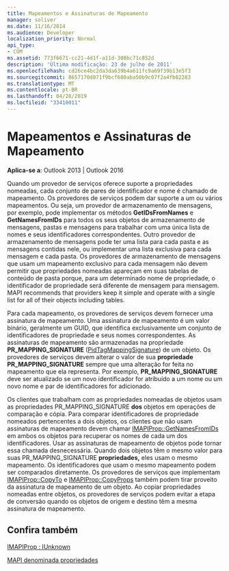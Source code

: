 ```yaml
---
title: Mapeamentos e Assinaturas de Mapeamento
manager: soliver
ms.date: 11/16/2014
ms.audience: Developer
localization_priority: Normal
api_type:
- COM
ms.assetid: 773f6671-cc21-4d1f-a11d-308bc71c852d
description: 'Última modificação: 23 de julho de 2011'
ms.openlocfilehash: cd26ce4bc2da3da639b4a611fc9a69f39b13e5f3
ms.sourcegitcommit: 8657170d071f9bcf680aba50b9c07f2a4fb82283
ms.translationtype: MT
ms.contentlocale: pt-BR
ms.lasthandoff: 04/28/2019
ms.locfileid: "33410011"
---
```

# <a name="mappings-and-mapping-signatures"></a>Mapeamentos e Assinaturas de Mapeamento

  
  
**Aplica-se a**: Outlook 2013 | Outlook 2016 
  
Quando um provedor de serviços oferece suporte a propriedades nomeadas, cada conjunto de pares de identificador e nome é chamado de mapeamento. Os provedores de serviços podem dar suporte a um ou vários mapeamentos. Ou seja, um provedor de armazenamento de mensagens, por exemplo, pode implementar os métodos **GetIDsFromNames** e **GetNamesFromIDs** para todos os seus objetos de armazenamento de mensagens, pastas e mensagens para trabalhar com uma única lista de nomes e seus identificadores correspondentes. Outro provedor de armazenamento de mensagens pode ter uma lista para cada pasta e as mensagens contidas nele, ou implementar uma lista exclusiva para cada mensagem e cada pasta. Os provedores de armazenamento de mensagens que usam um mapeamento exclusivo para cada mensagem não devem permitir que propriedades nomeadas apareçam em suas tabelas de conteúdo de pasta porque, para um determinado nome de propriedade, o identificador de propriedade será diferente de mensagem para mensagem. MAPI recommends that providers keep it simple and operate with a single list for all of their objects including tables. 
  
Para cada mapeamento, os provedores de serviços devem fornecer uma assinatura de mapeamento. Uma assinatura de mapeamento é um valor binário, geralmente um GUID, que identifica exclusivamente um conjunto de identificadores de propriedade e seus nomes correspondentes. As assinaturas de mapeamento são armazenadas na propriedade **PR_MAPPING_SIGNATURE** ([PidTagMappingSignature](pidtagmappingsignature-canonical-property.md)) de um objeto. Os provedores de serviços devem alterar o valor de sua **propriedade PR_MAPPING_SIGNATURE** sempre que uma alteração for feita no mapeamento que ela representa. Por exemplo, **PR_MAPPING_SIGNATURE** deve ser atualizado se um novo identificador for atribuído a um nome ou um novo nome e par de identificadores for adicionado. 
  
Os clientes que trabalham com as propriedades nomeadas de objetos usam as propriedades PR_MAPPING_SIGNATURE **dos** objetos em operações de comparação e cópia. Para comparar identificadores de propriedade nomeados pertencentes a dois objetos, os clientes que não usam assinaturas de mapeamento devem chamar [IMAPIProp::GetNamesFromIDs](imapiprop-getnamesfromids.md) em ambos os objetos para recuperar os nomes de cada um dos identificadores. Usar as assinaturas de mapeamento de objetos pode tornar essa chamada desnecessária. Quando dois objetos têm o mesmo valor para suas PR_MAPPING_SIGNATURE **propriedades,** eles usam o mesmo mapeamento. Os identificadores que usam o mesmo mapeamento podem ser comparados diretamente. Os provedores de serviços que implementam [IMAPIProp::CopyTo](imapiprop-copyto.md) e [IMAPIProp::CopyProps](imapiprop-copyprops.md) também podem tirar proveito da assinatura de mapeamento de um objeto. Ao copiar propriedades nomeadas entre objetos, os provedores de serviços podem evitar a etapa de conversão quando os objetos de origem e destino têm a mesma assinatura de mapeamento. 
  
## <a name="see-also"></a>Confira também



[IMAPIProp : IUnknown](imapipropiunknown.md)


[MAPI denominada propriedades](mapi-named-properties.md)

